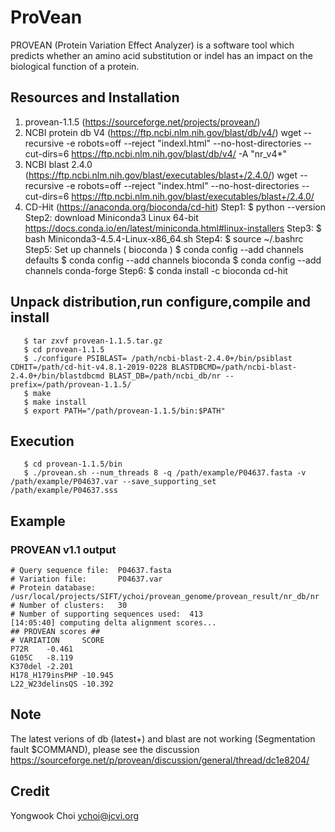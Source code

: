 # ProVean
PROVEAN (Protein Variation Effect Analyzer) is a software tool which predicts whether an amino acid substitution or indel has an impact on the biological function of a protein.

## Resources and Installation
1. provean-1.1.5  (https://sourceforge.net/projects/provean/)
2. NCBI protein db V4 (https://ftp.ncbi.nlm.nih.gov/blast/db/v4/)
wget --recursive -e robots=off --reject "indexl.html" --no-host-directories --cut-dirs=6 https://ftp.ncbi.nlm.nih.gov/blast/db/v4/ -A "nr_v4*"
3. NCBI blast 2.4.0  (https://ftp.ncbi.nlm.nih.gov/blast/executables/blast+/2.4.0/)
wget --recursive -e robots=off --reject "index.html" --no-host-directories --cut-dirs=6  https://ftp.ncbi.nlm.nih.gov/blast/executables/blast+/2.4.0/
4. CD-Hit (https://anaconda.org/bioconda/cd-hit)
Step1: $ python --version 
Step2: download Miniconda3 Linux 64-bit https://docs.conda.io/en/latest/miniconda.html#linux-installers
Step3: $ bash Miniconda3-4.5.4-Linux-x86_64.sh
Step4: $ source ~/.bashrc
Step5: Set up channels ( bioconda ) 
       $ conda config --add channels defaults
       $ conda config --add channels bioconda
       $ conda config --add channels conda-forge
Step6: $ conda install -c bioconda cd-hit

## Unpack distribution,run configure,compile and install
       $ tar zxvf provean-1.1.5.tar.gz
       $ cd provean-1.1.5
       $ ./configure PSIBLAST= /path/ncbi-blast-2.4.0+/bin/psiblast CDHIT=/path/cd-hit-v4.8.1-2019-0228 BLASTDBCMD=/path/ncbi-blast-2.4.0+/bin/blastdbcmd BLAST_DB=/path/ncbi_db/nr --prefix=/path/provean-1.1.5/
       $ make
       $ make install
       $ export PATH="/path/provean-1.1.5/bin:$PATH"

## Execution
       $ cd provean-1.1.5/bin 
       $ ./provean.sh --num_threads 8 -q /path/example/P04637.fasta -v /path/example/P04637.var --save_supporting_set /path/example/P04637.sss

## Example
 ### PROVEAN v1.1 output ###
	# Query sequence file:  P04637.fasta
	# Variation file:       P04637.var
	# Protein database:     /usr/local/projects/SIFT/ychoi/provean_genome/provean_result/nr_db/nr
	# Number of clusters:   30
	# Number of supporting sequences used:  413
	[14:05:40] computing delta alignment scores...
	## PROVEAN scores ##
	# VARIATION     SCORE
	P72R    -0.461
	G105C   -8.119
	K370del -2.201
	H178_H179insPHP -10.945
	L22_W23delinsQS -10.392

## Note
The latest verions of db (latest+)  and blast are not working (Segmentation fault $COMMAND), 
please see the discussion https://sourceforge.net/p/provean/discussion/general/thread/dc1e8204/

## Credit
Yongwook Choi
ychoi@jcvi.org
